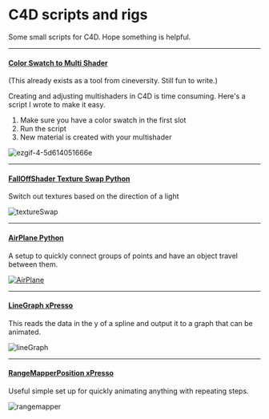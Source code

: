<div>

# C4D scripts and rigs

Some small scripts for C4D. 
Hope something is helpful.

</div>
<div>
<div>

---

#### [Color Swatch to Multi Shader](https://github.com/lilsmokie/c4d_python_scripts/blob/af5dff3a3a216778e11f8aafafd149c0c4877d0c/colorSwatchtoMultiShader/colorSwatchtoMultiShader_v002.py)
(This already exists as a tool from cineversity. Still fun to write.)
  
Creating and adjusting multishaders in C4D is time consuming.
Here's a script I wrote to make it easy.

1. Make sure you have a color swatch in the first slot
2. Run the script 
3. New material is created with your multishader
  
![ezgif-4-5d614051666e](https://user-images.githubusercontent.com/88659624/129345743-cfb39cde-cb29-4c25-9f1a-7c0d4300e07c.gif)

</div>
<div>

---

#### [FallOffShader Texture Swap Python](https://github.com/lilsmokie/c4d_rigs_and_scripts/tree/main/Falloff_Shader_TextureSwap)

Switch out textures based on the direction of a light

![textureSwap](https://user-images.githubusercontent.com/88659624/129478121-27c33ced-947d-4fee-b720-f942000db29f.gif)
  
</div>  
<div>

---

#### [AirPlane Python](https://github.com/lilsmokie/c4d_rigs_and_scripts/tree/main/AirPlane_Python)

A setup to quickly connect groups of points and have an object travel between them.

[![AirPlane](https://user-images.githubusercontent.com/88659624/129479149-d5699dcd-6fc8-44f8-bd37-4b12d66a8ddb.jpg)](https://vimeo.com/587438341/ab62641526)

  
</div>  
<div>

---

#### [LineGraph xPresso](https://github.com/lilsmokie/c4d_rigs_and_scripts/tree/main/LineGraph)

This reads the data in the y of a spline and output it to a graph that can be animated.

![lineGraph](https://user-images.githubusercontent.com/88659624/129486320-85e9496c-3a69-48c5-836d-c3efb35927b6.gif)

  
</div>  
<div>

---

#### [RangeMapperPosition xPresso](https://github.com/lilsmokie/c4d_rigs_and_scripts/tree/main/RangeMapPositions)

Useful simple set up for quickly animating anything with repeating steps.

![rangemapper](https://user-images.githubusercontent.com/88659624/129487029-bdbffe79-4bd6-4b99-8409-ecbcc2cd140f.gif)


  
</div>    
</div>
